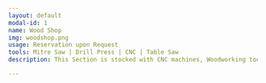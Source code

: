 ```yaml
---
layout: default
modal-id: 1
name: Wood Shop
img: woodshop.png
usage: Reservation upon Request
tools: Mitre Saw | Drill Press | CNC | Table Saw
description: This Section is stocked with CNC machines, Woodworking tools, a 40w CO2 laser and enough scrap material for prototyping most small to mid sized projects. It is great for your woodworking, construction, and fabrication projects.

---
```

